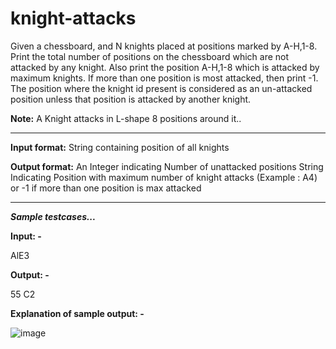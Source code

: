 # knight-attacks
Given a chessboard, and N knights placed at positions marked by A-H,1-8. Print the total number of positions on the chessboard which are not attacked by any knight. Also print the position A-H,1-8 which is attacked by maximum knights. If more than one position is most attacked, then print -1. The position where the knight id present is considered as an un-attacked position unless that position is attacked by another knight.

**Note:** A Knight attacks in L-shape 8 positions around it..
<hr>

**Input format:** String containing position of all knights

**Output format:** An Integer indicating Number of unattacked positions String Indicating Position with maximum number of knight attacks (Example : A4) or -1 if more than one position is max attacked

<hr>

_**Sample testcases...**_

**Input: -**

AlE3

**Output: -**

55
C2

**Explanation of sample output: -**

![image](https://user-images.githubusercontent.com/66989734/121777759-57f11780-cbb1-11eb-83ca-55d15fc5cf34.png)
